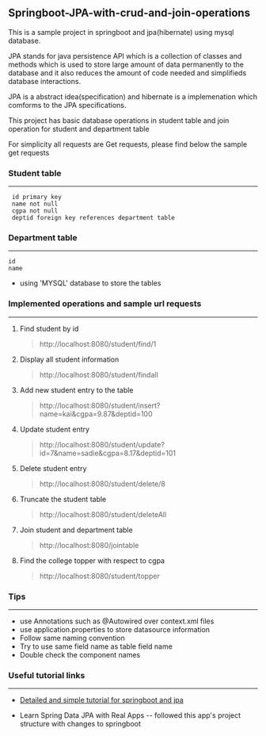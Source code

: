 ## Springboot-JPA-with-crud-and-join-operations

 This is a sample project in springboot and jpa(hibernate) using mysql database. 
 
 JPA stands for java persistence API which is a collection of classes and methods which is used to store large amount of data permanently to the database and it also reduces the amount of code needed and simplifieds database interactions. 
 
 JPA is a abstract idea(specification) and hibernate is a implemenation which comforms to the JPA specifications.
 
 This project has basic database operations in student table and join operation for student and department table
 
 For simplicity all requests are Get requests, please find below the sample get requests
 
 ### Student table
 ---------------
 
	 id primary key
	 name not null
	 cgpa not null
	 deptid foreign key references department table
	
 ### Department table
 ------------------
	id
	name
	
 	
* using 'MYSQL' database to store the tables 
	
### Implemented operations and sample url requests
------------------------------------------------
1. Find student by id

	> http://localhost:8080/student/find/1

1. Display all student information

	> http://localhost:8080/student/findall

2. Add new student entry to the table

	> http://localhost:8080/student/insert?name=kai&cgpa=9.87&deptid=100

3. Update student entry

	> http://localhost:8080/student/update?id=7&name=sadie&cgpa=8.17&deptid=101

4. Delete student entry

	> http://localhost:8080/student/delete/8

5. Truncate the student table

	> http://localhost:8080/student/deleteAll

6. Join student and department table

	> http://localhost:8080/jointable

7. Find the college topper with respect to cgpa

	> http://localhost:8080/student/topper

		
	
  ### Tips
  -------
  * use Annotations such as @Autowired over context.xml files
  * use application.properties to store datasource information
  * Follow same naming convention
  * Try to use same field name as table field name
  * Double check the component names
  
  ### Useful tutorial links
  ------------------------
  
* [Detailed and simple tutorial for springboot and jpa](https://www.petrikainulainen.net/programming/spring-framework/spring-data-jpa-tutorial-introduction-to-query-methods/)

* Learn Spring Data JPA with Real Apps -- followed this app's project structure with changes to springboot
	
 
 
 

